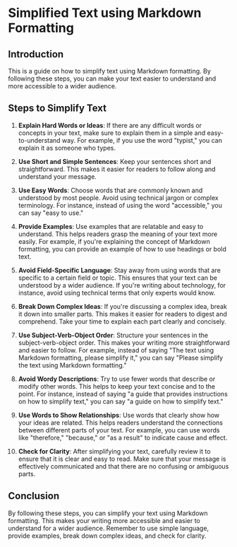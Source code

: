 # Simplified Text using Markdown Formatting

## Introduction
This is a guide on how to simplify text using Markdown formatting. By following these steps, you can make your text easier to understand and more accessible to a wider audience.

## Steps to Simplify Text
1. **Explain Hard Words or Ideas**: If there are any difficult words or concepts in your text, make sure to explain them in a simple and easy-to-understand way. For example, if you use the word "typist," you can explain it as someone who types.

2. **Use Short and Simple Sentences**: Keep your sentences short and straightforward. This makes it easier for readers to follow along and understand your message.

3. **Use Easy Words**: Choose words that are commonly known and understood by most people. Avoid using technical jargon or complex terminology. For instance, instead of using the word "accessible," you can say "easy to use."

4. **Provide Examples**: Use examples that are relatable and easy to understand. This helps readers grasp the meaning of your text more easily. For example, if you're explaining the concept of Markdown formatting, you can provide an example of how to use headings or bold text.

5. **Avoid Field-Specific Language**: Stay away from using words that are specific to a certain field or topic. This ensures that your text can be understood by a wider audience. If you're writing about technology, for instance, avoid using technical terms that only experts would know.

6. **Break Down Complex Ideas**: If you're discussing a complex idea, break it down into smaller parts. This makes it easier for readers to digest and comprehend. Take your time to explain each part clearly and concisely.

7. **Use Subject-Verb-Object Order**: Structure your sentences in the subject-verb-object order. This makes your writing more straightforward and easier to follow. For example, instead of saying "The text using Markdown formatting, please simplify it," you can say "Please simplify the text using Markdown formatting."

8. **Avoid Wordy Descriptions**: Try to use fewer words that describe or modify other words. This helps to keep your text concise and to the point. For instance, instead of saying "a guide that provides instructions on how to simplify text," you can say "a guide on how to simplify text."

9. **Use Words to Show Relationships**: Use words that clearly show how your ideas are related. This helps readers understand the connections between different parts of your text. For example, you can use words like "therefore," "because," or "as a result" to indicate cause and effect.

10. **Check for Clarity**: After simplifying your text, carefully review it to ensure that it is clear and easy to read. Make sure that your message is effectively communicated and that there are no confusing or ambiguous parts.

## Conclusion
By following these steps, you can simplify your text using Markdown formatting. This makes your writing more accessible and easier to understand for a wider audience. Remember to use simple language, provide examples, break down complex ideas, and check for clarity.
